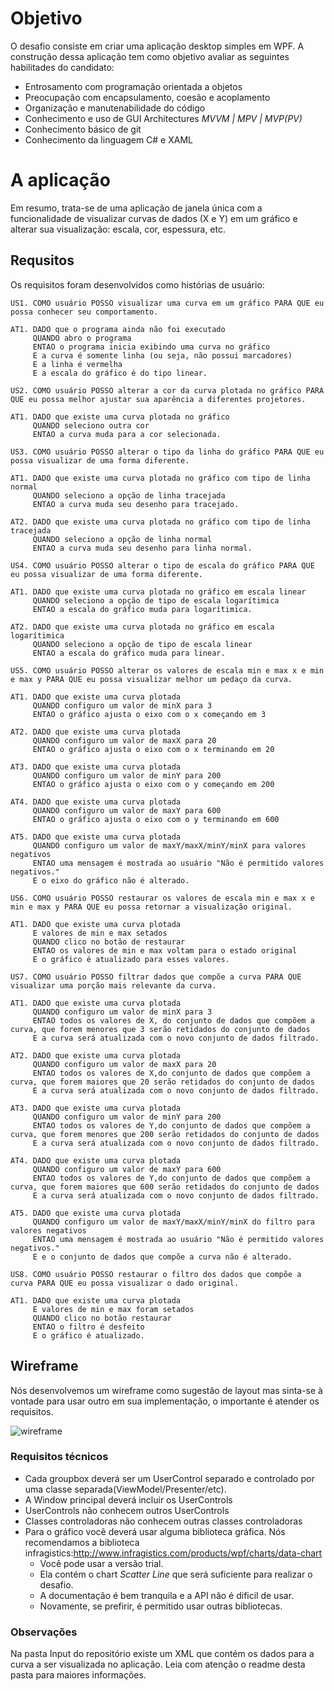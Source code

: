 # Objetivo

O desafio consiste em criar uma aplicação desktop simples em WPF. A construção dessa aplicação tem como objetivo avaliar as seguintes habilitades do candidato:

- Entrosamento com programação orientada a objetos
- Preocupação com encapsulamento, coesão e acoplamento
- Organização e manutenabilidade do código
- Conhecimento e uso de GUI Architectures *MVVM | MPV | MVP(PV)*
- Conhecimento básico de git
- Conhecimento da linguagem C# e XAML

# A aplicação

Em resumo, trata-se de uma aplicação de janela única com a funcionalidade de visualizar curvas de dados (X e Y) em um gráfico e  alterar sua visualização: escala, cor, espessura, etc.

##  Requsitos

Os requisitos foram desenvolvidos como histórias de usuário:

```
US1. COMO usuário POSSO visualizar uma curva em um gráfico PARA QUE eu possa conhecer seu comportamento.

AT1. DADO que o programa ainda não foi executado
	 QUANDO abro o programa
	 ENTAO o programa inicia exibindo uma curva no gráfico
	 E a curva é somente linha (ou seja, não possui marcadores)
	 E a linha é vermelha
	 E a escala do gráfico é do tipo linear.

```

```
US2. COMO usuário POSSO alterar a cor da curva plotada no gráfico PARA QUE eu possa melhor ajustar sua aparência a diferentes projetores.

AT1. DADO que existe uma curva plotada no gráfico
	 QUANDO seleciono outra cor
	 ENTAO a curva muda para a cor selecionada.
```

```
US3. COMO usuário POSSO alterar o tipo da linha do gráfico PARA QUE eu possa visualizar de uma forma diferente.

AT1. DADO que existe uma curva plotada no gráfico com tipo de linha normal
	 QUANDO seleciono a opção de linha tracejada
	 ENTAO a curva muda seu desenho para tracejado.

AT2. DADO que existe uma curva plotada no gráfico com tipo de linha tracejada
 	 QUANDO seleciono a opção de linha normal
 	 ENTAO a curva muda seu desenho para linha normal.
```

```
US4. COMO usuário POSSO alterar o tipo de escala do gráfico PARA QUE eu possa visualizar de uma forma diferente.

AT1. DADO que existe uma curva plotada no gráfico em escala linear
	 QUANDO seleciono a opção de tipo de escala logarítimica
	 ENTAO a escala do gráfico muda para logarítimica.

AT2. DADO que existe uma curva plotada no gráfico em escala logarítimica
 	 QUANDO seleciono a opção de tipo de escala linear
 	 ENTAO a escala do gráfico muda para linear.

```

```
US5. COMO usuário POSSO alterar os valores de escala min e max x e min e max y PARA QUE eu possa visualizar melhor um pedaço da curva.

AT1. DADO que existe uma curva plotada
	 QUANDO configuro um valor de minX para 3
	 ENTAO o gráfico ajusta o eixo com o x começando em 3

AT2. DADO que existe uma curva plotada
 	 QUANDO configuro um valor de maxX para 20
 	 ENTAO o gráfico ajusta o eixo com o x terminando em 20

AT3. DADO que existe uma curva plotada
  	 QUANDO configuro um valor de minY para 200
  	 ENTAO o gráfico ajusta o eixo com o y começando em 200

AT4. DADO que existe uma curva plotada
   	 QUANDO configuro um valor de maxY para 600
   	 ENTAO o gráfico ajusta o eixo com o y terminando em 600

AT5. DADO que existe uma curva plotada
   	 QUANDO configuro um valor de maxY/maxX/minY/minX para valores negativos
   	 ENTAO uma mensagem é mostrada ao usuário "Não é permitido valores negativos."
   	 E o eixo do gráfico não é alterado.
```

```
US6. COMO usuário POSSO restaurar os valores de escala min e max x e min e max y PARA QUE eu possa retornar a visualização original.

AT1. DADO que existe uma curva plotada
	 E valores de min e max setados
	 QUANDO clico no botão de restaurar
	 ENTAO os valores de min e max voltam para o estado original
	 E o gráfico é atualizado para esses valores.
```

```
US7. COMO usuário POSSO filtrar dados que compõe a curva PARA QUE visualizar uma porção mais relevante da curva.

AT1. DADO que existe uma curva plotada
	 QUANDO configuro um valor de minX para 3
	 ENTAO todos os valores de X, do conjunto de dados que compõem a curva, que forem menores que 3 serão retidados do conjunto de dados
	 E a curva será atualizada com o novo conjunto de dados filtrado.

AT2. DADO que existe uma curva plotada
	 QUANDO configuro um valor de maxX para 20
 	 ENTAO todos os valores de X,do conjunto de dados que compõem a curva, que forem maiores que 20 serão retidados do conjunto de dados
 	 E a curva será atualizada com o novo conjunto de dados filtrado.

AT3. DADO que existe uma curva plotada
 	 QUANDO configuro um valor de minY para 200
  	 ENTAO todos os valores de Y,do conjunto de dados que compõem a curva, que forem menores que 200 serão retidados do conjunto de dados
  	 E a curva será atualizada com o novo conjunto de dados filtrado.

AT4. DADO que existe uma curva plotada
  	 QUANDO configuro um valor de maxY para 600
   	 ENTAO todos os valores de Y,do conjunto de dados que compõem a curva, que forem maiores que 600 serão retidados do conjunto de dados
   	 E a curva será atualizada com o novo conjunto de dados filtrado.

AT5. DADO que existe uma curva plotada
   	 QUANDO configuro um valor de maxY/maxX/minY/minX do filtro para valores negativos
   	 ENTAO uma mensagem é mostrada ao usuário "Não é permitido valores negativos."
   	 E e o conjunto de dados que compõe a curva não é alterado.
```

```
US8. COMO usuário POSSO restaurar o filtro dos dados que compõe a curva PARA QUE eu possa visualizar o dado original.

AT1. DADO que existe uma curva plotada
	 E valores de min e max foram setados
	 QUANDO clico no botão restaurar
	 ENTAO o filtro é desfeito
	 E o gráfico é atualizado.
```

## Wireframe

Nós desenvolvemos um wireframe como sugestão de layout mas sinta-se à vontade para usar outro em sua implementação, o importante é atender os requisitos.

![wireframe](https://cloud.githubusercontent.com/assets/5368452/5074901/031e72b0-6e76-11e4-8891-9e51ea87a452.png)

### Requisitos técnicos

- Cada groupbox deverá ser um UserControl separado e controlado por uma classe separada(ViewModel/Presenter/etc).
- A Window principal deverá incluir os UserControls
- UserControls não conhecem outros UserControls
- Classes controladoras não conhecem outras classes controladoras
- Para o gráfico você deverá usar alguma biblioteca gráfica. Nós recomendamos a biblioteca infragistics:http://www.infragistics.com/products/wpf/charts/data-chart
  - Você pode usar a versão trial.
  - Ela contém o chart *Scatter Line* que será suficiente para realizar o desafio.
  - A documentação é bem tranquila e a API não é dificil de usar.
  - Novamente, se prefirir, é permitido usar outras bibliotecas.

### Observações

Na pasta Input do repositório existe um XML que contém os dados para a curva a ser visualizada no aplicação. Leia com atenção o readme desta pasta para maiores informações.
  


